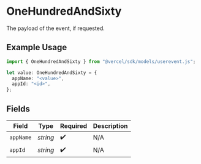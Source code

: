 # OneHundredAndSixty

The payload of the event, if requested.

## Example Usage

```typescript
import { OneHundredAndSixty } from "@vercel/sdk/models/userevent.js";

let value: OneHundredAndSixty = {
  appName: "<value>",
  appId: "<id>",
};
```

## Fields

| Field              | Type               | Required           | Description        |
| ------------------ | ------------------ | ------------------ | ------------------ |
| `appName`          | *string*           | :heavy_check_mark: | N/A                |
| `appId`            | *string*           | :heavy_check_mark: | N/A                |